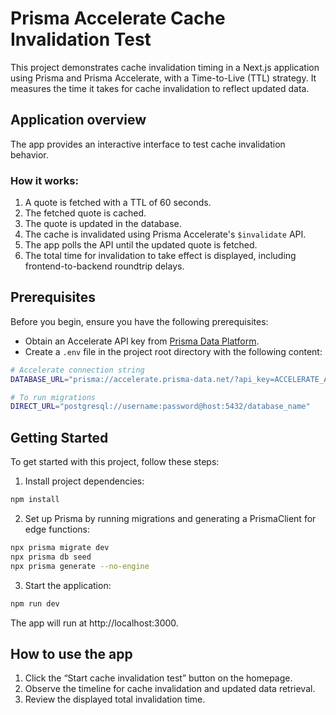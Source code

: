 # Prisma Accelerate Cache Invalidation Test

This project demonstrates cache invalidation timing in a Next.js application using Prisma and Prisma Accelerate, with a Time-to-Live (TTL) strategy. It measures the time it takes for cache invalidation to reflect updated data.

## Application overview

The app provides an interactive interface to test cache invalidation behavior.

### How it works:
1. A quote is fetched with a TTL of 60 seconds.
2. The fetched quote is cached.
3. The quote is updated in the database.
4. The cache is invalidated using Prisma Accelerate's `$invalidate` API.
5. The app polls the API until the updated quote is fetched.
6. The total time for invalidation to take effect is displayed, including frontend-to-backend roundtrip delays.

## Prerequisites

Before you begin, ensure you have the following prerequisites:

- Obtain an Accelerate API key from [Prisma Data Platform](https://pris.ly/pdp).
- Create a `.env` file in the project root directory with the following content:

```bash
# Accelerate connection string
DATABASE_URL="prisma://accelerate.prisma-data.net/?api_key=ACCELERATE_API_KEY"

# To run migrations
DIRECT_URL="postgresql://username:password@host:5432/database_name"
```

## Getting Started

To get started with this project, follow these steps:

1. Install project dependencies:

```bash
npm install
```

2. Set up Prisma by running migrations and generating a PrismaClient for edge functions:

```bash
npx prisma migrate dev
npx prisma db seed
npx prisma generate --no-engine
```

3. Start the application:

```bash
npm run dev
```

The app will run at http://localhost:3000.

## How to use the app

1.	Click the “Start cache invalidation test” button on the homepage.
2.	Observe the timeline for cache invalidation and updated data retrieval.
3.	Review the displayed total invalidation time.
